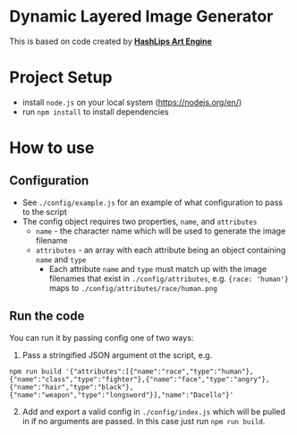 # Dynamic Layered Image Generator

This is based on code created by [**HashLips Art Engine**](https://github.com/HashLips/hashlips_art_engine)

# Project Setup
- install `node.js` on your local system (https://nodejs.org/en/)
- run `npm install` to install dependencies

# How to use

## Configuration
- See `./config/example.js` for an example of what configuration to pass to the script
- The config object requires two properties, `name`, and `attributes`
  - `name` - the character name which will be used to generate the image filename
  - `attributes` - an array with each attribute being an object containing `name` and `type`
    - Each attribute `name` and `type` must match up with the image filenames that exist in `./config/attributes`, e.g. `{race: 'human'}` maps to `./config/attributes/race/human.png`

## Run the code
You can run it by passing config one of two ways:
1. Pass a stringified JSON argument ot the script, e.g.
  ```
  npm run build '{"attributes":[{"name":"race","type":"human"},{"name":"class","type":"fighter"},{"name":"face","type":"angry"},{"name":"hair","type":"black"},{"name":"weapon","type":"longsword"}],"name":"Dacello"}'
  ```
2. Add and export a valid config in `./config/index.js` which will be pulled in if no arguments are passed. In this case just run `npm run build`.
